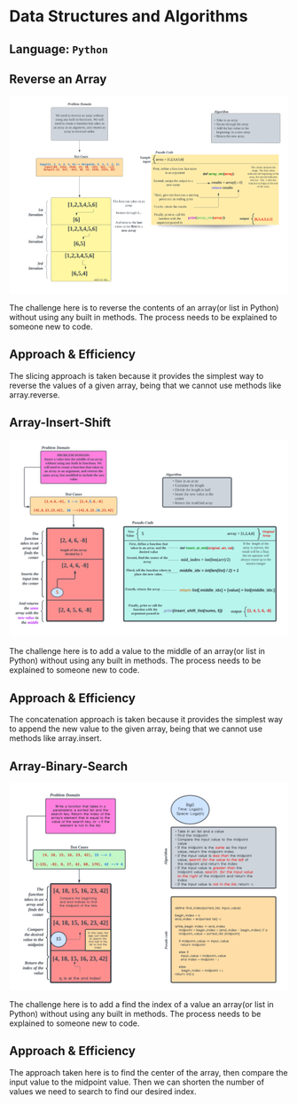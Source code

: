 # Data Structures and Algorithms

## Language: `Python`

## Reverse an Array

![Code Challenge Whiteboard](docs/array-reverse/Array-reverse.png)

The challenge here is to reverse the contents of an array(or list in Python) without using any built in methods. The process needs to be explained to someone new to code.

## Approach & Efficiency

The slicing approach is taken because it provides the simplest way to reverse the values of a given array, being that we cannot use methods like array.reverse.

## Array-Insert-Shift

![Code Challenge Whiteboard](docs/array-shift-insert/Array-reverse-2.png)

The challenge here is to add a value to the middle of an array(or list in Python) without using any built in methods. The process needs to be explained to someone new to code.

## Approach & Efficiency

The concatenation approach is taken because it provides the simplest way to append the new value to the given array, being that we cannot use methods like array.insert.

## Array-Binary-Search

![Code Challenge Whiteboard](docs/array-binary-search/array-binary-search.png)

The challenge here is to add a find the index of a value an array(or list in Python) without using any built in methods. The process needs to be explained to someone new to code.

## Approach & Efficiency

The approach taken here is to find the center of the array, then compare the input value to the midpoint value. Then we can shorten the number of values we need to search to find our desired index.
